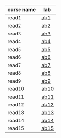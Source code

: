 curse name    |  lab
----------    | ----
read1         |[lab1](read1.md)
read2         |[lab2](read2a.md)
read3         |[lab3](read3.md)
read4         |[lab4](read4.md)
read5         |[lab5](read5.md)
read6         |[lab6](read6.md)
read7         |[lab7](read7.md)
read8         |[lab8](read8.md)
read9         |[lab9](read9.md)
read10        |[lab10](read10.md)
read11        |[lab11](read11.md)
read12        |[lab12](read12.md)
read13        |[lab13](read13.md)
read14        |[lab14](read14.md)
read15        |[lab15](read15.md)